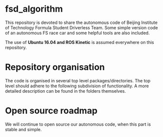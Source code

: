 # fsd_algorithm

This repository is devoted to share the autonomous code of Beijing Institute of Technology Formula Student Driverless Team. Some simple version code of an autonomous FS race car and some helpful tools are also included.

The use of **Ubuntu 16.04 and ROS Kinetic** is assumed everywhere on this repository.

# Repository organisation

The code is organised in several top level packages/directories. The top level should adhere to the following subdivision of functionality. A more detailed description can be found in the folders themselves.

# Open source roadmap

We will continue to open source our autonomous code, when this part is stable and simple.
